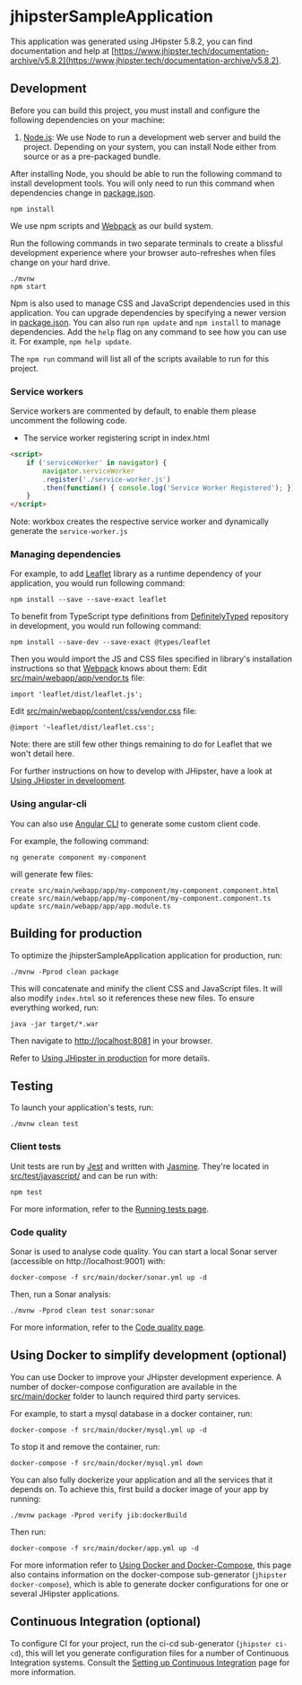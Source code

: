 # jhipsterSampleApplication

This application was generated using JHipster 5.8.2, you can find documentation and help at [https://www.jhipster.tech/documentation-archive/v5.8.2](https://www.jhipster.tech/documentation-archive/v5.8.2).

## Development

Before you can build this project, you must install and configure the following dependencies on your machine:

1.  [Node.js][]: We use Node to run a development web server and build the project.
    Depending on your system, you can install Node either from source or as a pre-packaged bundle.

After installing Node, you should be able to run the following command to install development tools.
You will only need to run this command when dependencies change in [package.json](package.json).

    npm install

We use npm scripts and [Webpack][] as our build system.

Run the following commands in two separate terminals to create a blissful development experience where your browser
auto-refreshes when files change on your hard drive.

    ./mvnw
    npm start

Npm is also used to manage CSS and JavaScript dependencies used in this application. You can upgrade dependencies by
specifying a newer version in [package.json](package.json). You can also run `npm update` and `npm install` to manage dependencies.
Add the `help` flag on any command to see how you can use it. For example, `npm help update`.

The `npm run` command will list all of the scripts available to run for this project.

### Service workers

Service workers are commented by default, to enable them please uncomment the following code.

-   The service worker registering script in index.html

```html
<script>
    if ('serviceWorker' in navigator) {
        navigator.serviceWorker
        .register('./service-worker.js')
        .then(function() { console.log('Service Worker Registered'); });
    }
</script>
```

Note: workbox creates the respective service worker and dynamically generate the `service-worker.js`

### Managing dependencies

For example, to add [Leaflet][] library as a runtime dependency of your application, you would run following command:

    npm install --save --save-exact leaflet

To benefit from TypeScript type definitions from [DefinitelyTyped][] repository in development, you would run following command:

    npm install --save-dev --save-exact @types/leaflet

Then you would import the JS and CSS files specified in library's installation instructions so that [Webpack][] knows about them:
Edit [src/main/webapp/app/vendor.ts](src/main/webapp/app/vendor.ts) file:

```
import 'leaflet/dist/leaflet.js';
```

Edit [src/main/webapp/content/css/vendor.css](src/main/webapp/content/css/vendor.css) file:

```
@import '~leaflet/dist/leaflet.css';
```

Note: there are still few other things remaining to do for Leaflet that we won't detail here.

For further instructions on how to develop with JHipster, have a look at [Using JHipster in development][].

### Using angular-cli

You can also use [Angular CLI][] to generate some custom client code.

For example, the following command:

    ng generate component my-component

will generate few files:

    create src/main/webapp/app/my-component/my-component.component.html
    create src/main/webapp/app/my-component/my-component.component.ts
    update src/main/webapp/app/app.module.ts

## Building for production

To optimize the jhipsterSampleApplication application for production, run:

    ./mvnw -Pprod clean package

This will concatenate and minify the client CSS and JavaScript files. It will also modify `index.html` so it references these new files.
To ensure everything worked, run:

    java -jar target/*.war

Then navigate to [http://localhost:8081](http://localhost:8081) in your browser.

Refer to [Using JHipster in production][] for more details.

## Testing

To launch your application's tests, run:

    ./mvnw clean test

### Client tests

Unit tests are run by [Jest][] and written with [Jasmine][]. They're located in [src/test/javascript/](src/test/javascript/) and can be run with:

    npm test

For more information, refer to the [Running tests page][].

### Code quality

Sonar is used to analyse code quality. You can start a local Sonar server (accessible on http://localhost:9001) with:

```
docker-compose -f src/main/docker/sonar.yml up -d
```

Then, run a Sonar analysis:

```
./mvnw -Pprod clean test sonar:sonar
```

For more information, refer to the [Code quality page][].

## Using Docker to simplify development (optional)

You can use Docker to improve your JHipster development experience. A number of docker-compose configuration are available in the [src/main/docker](src/main/docker) folder to launch required third party services.

For example, to start a mysql database in a docker container, run:

    docker-compose -f src/main/docker/mysql.yml up -d

To stop it and remove the container, run:

    docker-compose -f src/main/docker/mysql.yml down

You can also fully dockerize your application and all the services that it depends on.
To achieve this, first build a docker image of your app by running:

    ./mvnw package -Pprod verify jib:dockerBuild

Then run:

    docker-compose -f src/main/docker/app.yml up -d

For more information refer to [Using Docker and Docker-Compose][], this page also contains information on the docker-compose sub-generator (`jhipster docker-compose`), which is able to generate docker configurations for one or several JHipster applications.

## Continuous Integration (optional)

To configure CI for your project, run the ci-cd sub-generator (`jhipster ci-cd`), this will let you generate configuration files for a number of Continuous Integration systems. Consult the [Setting up Continuous Integration][] page for more information.

[jhipster homepage and latest documentation]: https://www.jhipster.tech
[jhipster 5.8.2 archive]: https://www.jhipster.tech/documentation-archive/v5.8.2
[using jhipster in development]: https://www.jhipster.tech/documentation-archive/v5.8.2/development/
[using docker and docker-compose]: https://www.jhipster.tech/documentation-archive/v5.8.2/docker-compose
[using jhipster in production]: https://www.jhipster.tech/documentation-archive/v5.8.2/production/
[running tests page]: https://www.jhipster.tech/documentation-archive/v5.8.2/running-tests/
[code quality page]: https://www.jhipster.tech/documentation-archive/v5.8.2/code-quality/
[setting up continuous integration]: https://www.jhipster.tech/documentation-archive/v5.8.2/setting-up-ci/
[node.js]: https://nodejs.org/
[yarn]: https://yarnpkg.org/
[webpack]: https://webpack.github.io/
[angular cli]: https://cli.angular.io/
[browsersync]: http://www.browsersync.io/
[jest]: https://facebook.github.io/jest/
[jasmine]: http://jasmine.github.io/2.0/introduction.html
[protractor]: https://angular.github.io/protractor/
[leaflet]: http://leafletjs.com/
[definitelytyped]: http://definitelytyped.org/
